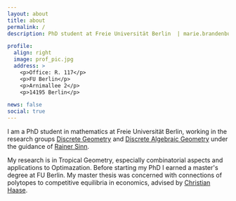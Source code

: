 ```yaml
---
layout: about
title: about
permalink: /
description: PhD student at Freie Universität Berlin  | marie.brandenburg@fu-berlin.de

profile:
  align: right
  image: prof_pic.jpg
  address: >
    <p>Office: R. 117</p>
    <p>FU Berlin</p>
    <p>Arnimallee 2</p>
    <p>14195 Berlin</p>

news: false
social: true
---
```


I am a PhD student in mathematics at Freie Universität Berlin, working in the research groups [Discrete Geometry](https://www.mi.fu-berlin.de/en/math/groups/discgeom/index.html) and [Discrete Algebraic Geometry](http://www.mi.fu-berlin.de/math/groups/ag-diskret-algebra-geom/index.html) under the guidance of [Rainer Sinn](http://page.mi.fu-berlin.de/rsinn/index_en.html). 

My research is in Tropical Geometry, especially combinatorial aspects and applications to Optimazation. Before starting my PhD I earned a master's degree at FU Berlin. My master thesis was concerned with connections of polytopes to competitive equilibria in economics, advised by [Christian Haase](https://www.mi.fu-berlin.de/en/math/groups/ag-diskret-algebra-geom/members/Professoren/christian_haase.html). 
